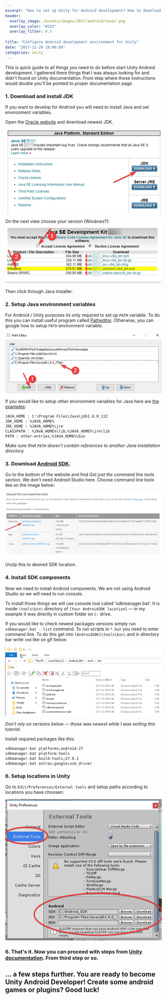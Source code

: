 ```yaml
---
excerpt: "How to set up Unity for Android development? How to download and install JDK, set Android SDK PATH and other Android stuff on Windows? Here you have step by step receipt to download & start Android development environment for Unity."
header:
  overlay_image: /assets/images/2017/android/cover.png
  overlay_color: "#333"
  overlay_filter: 0.5

title: "Configure Android development environment for Unity"
date: "2017-11-29 19:00:00"
categories: unity
---
```


This is quick guide to all things you need to do before start Unity Android development. I gathered there things that I was always looking for and didn't found on Unity documentation. From step where those instructions would double you'll be pointed to proper documentation page.

### 1. Download and install JDK

If you want to develop for Android you will need to install Java and set environment variables.

Open the [Oracle website](http://www.oracle.com/technetwork/java/javase/downloads/index.html) and download newest JDK.

![Oracle instructions A](/assets/images/2017/android/jdkA.png)

On the next view choose your version (Windows?):
![Oracle instructions B](/assets/images/2017/android/jdkB.png)

Then click through Java installer.

### 2. Setup Java environment variables
For Android / Unity purposes its only required to set up `PATH` variable. To do this you can install useful program called [Patheditor](https://patheditor2.codeplex.com/). Otherwise, you can google how to setup `PATH` environment variable.

![Patheditor](/assets/images/2017/android/patheditor.png)

If you would like to setup other environment variables for Java here are [the examples](https://stackoverflow.com/questions/1672281/environment-variables-for-java-installation):

```
JAVA_HOME : C:\Program Files\Java\jdk1.8.0_112
JDK_HOME : %JAVA_HOME%
JRE_HOME : %JAVA_HOME%\jre
CLASSPATH : %JAVA_HOME%\lib;%JAVA_HOME%\jre\lib
PATH : other-entries;%JAVA_HOME%\bin
```

*Make sure that `PATH` doesn't contain references to another Java installation directory.*

### 3. Download [Android SDK](https://developer.android.com/studio/index.html).

Go to the bottom of the website and find *Get just the command line tools* section. We don't need Android Studio here. Choose command line tools like on the image below:

![Android SDK](/assets/images/2017/android/sdk.png)

Unzip this to desired SDK location.

### 4. Install SDK components

Now we need to install Android components. We are not using Android Studio so we will need to run console.

To install those things we will use console tool called 'sdkmanager.bat'. It is inside `\tools\bin\` directory of `[Your AndroidSDK location]` — in my example it was directly in custom folder on `C:` drive.

If you would like to check newest packages versions simply run `sdkmanager.bat --list` command.
To run scripts in `*.bat` you need to enter command line. To do this get into `[AndroidSDK]\tools\bin\` and in directory bar write `cmd` like on gif below:

![cmd gif](/assets/images/2017/android/cmd.gif)

_Don't rely on versions below — those was newest while I was writing this tutorial._

Install required packages like this:
```
sdkmanager.bat platforms;android-27
sdkmanager.bat platform-tools
sdkmanager.bat build-tools;27.0.1
sdkmanager.bat extras;google;usb_driver
```
### 6. Setup locations in Unity

Go to `Edit/Preferences/External tools` and setup paths according to locations you have choosen:

![Unity settings](/assets/images/2017/android/unity.png)

### 6. That's it. Now you can proceed with steps from [Unity documentation](https://docs.unity3d.com/Manual/android-sdksetup.html). From third step or so.

## ... a few steps further. You are ready to become Unity Android Developer! Create some android games or plugins? Good luck!
